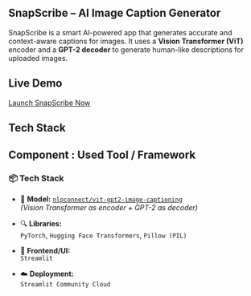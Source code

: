 ## SnapScribe – AI Image Caption Generator

SnapScribe is a smart AI-powered app that generates accurate and context-aware captions for images. It uses a **Vision Transformer (ViT)** encoder and a **GPT-2 decoder** to generate human-like descriptions for uploaded images.

## Live Demo
 [Launch SnapScribe Now](https://snapscribe-iizqnoaxfu2r8ajrbcun2y.streamlit.app/)

## Tech Stack
 Component       : Used Tool / Framework 
-----------------------------------------
### 📦 Tech Stack

- 🧠 **Model:** [`nlpconnect/vit-gpt2-image-captioning`](https://huggingface.co/nlpconnect/vit-gpt2-image-captioning)  
  _(Vision Transformer as encoder + GPT-2 as decoder)_

- 🔍 **Libraries:**  
  `PyTorch`, `Hugging Face Transformers`, `Pillow (PIL)`

- 🧪 **Frontend/UI:**  
  `Streamlit`

- ☁️ **Deployment:**  
  `Streamlit Community Cloud`


